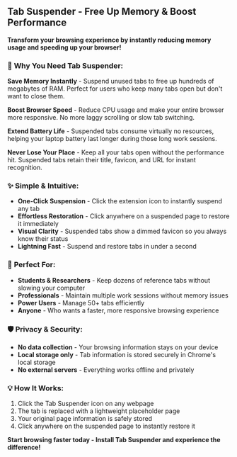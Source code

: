 ## Tab Suspender - Free Up Memory & Boost Performance

**Transform your browsing experience by instantly reducing memory usage and speeding up your browser!**

### 🚀 **Why You Need Tab Suspender:**

**Save Memory Instantly** - Suspend unused tabs to free up hundreds of megabytes of RAM. Perfect for users who keep many tabs open but don't want to close them.

**Boost Browser Speed** - Reduce CPU usage and make your entire browser more responsive. No more laggy scrolling or slow tab switching.

**Extend Battery Life** - Suspended tabs consume virtually no resources, helping your laptop battery last longer during those long work sessions.

**Never Lose Your Place** - Keep all your tabs open without the performance hit. Suspended tabs retain their title, favicon, and URL for instant recognition.

### ✨ **Simple & Intuitive:**

- **One-Click Suspension** - Click the extension icon to instantly suspend any tab
- **Effortless Restoration** - Click anywhere on a suspended page to restore it immediately  
- **Visual Clarity** - Suspended tabs show a dimmed favicon so you always know their status
- **Lightning Fast** - Suspend and restore tabs in under a second

### 🎯 **Perfect For:**

- **Students & Researchers** - Keep dozens of reference tabs without slowing your computer
- **Professionals** - Maintain multiple work sessions without memory issues
- **Power Users** - Manage 50+ tabs efficiently 
- **Anyone** - Who wants a faster, more responsive browsing experience

### 🛡️ **Privacy & Security:**

- **No data collection** - Your browsing information stays on your device
- **Local storage only** - Tab information is stored securely in Chrome's local storage
- **No external servers** - Everything works offline and privately

### 💡 **How It Works:**

1. Click the Tab Suspender icon on any webpage
2. The tab is replaced with a lightweight placeholder page
3. Your original page information is safely stored
4. Click anywhere on the suspended page to instantly restore it

**Start browsing faster today - Install Tab Suspender and experience the difference!**